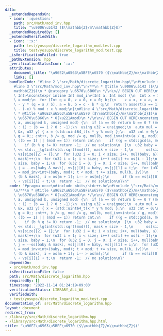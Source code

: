```yaml
---
data:
  _extendedDependsOn:
  - icon: ':question:'
    path: src/Math/mod_inv.hpp
    title: "\u9006\u5143 ($\\mathbb{Z}/m\\mathbb{Z}$)"
  _extendedRequiredBy: []
  _extendedVerifiedWith:
  - icon: ':x:'
    path: test/yosupo/discrete_logarithm_mod.test.cpp
    title: test/yosupo/discrete_logarithm_mod.test.cpp
  _isVerificationFailed: true
  _pathExtension: hpp
  _verificationStatusIcon: ':x:'
  attributes:
    document_title: "\u96E2\u6563\u5BFE\u6570 ($\\mathbb{Z}/m\\mathbb{Z}$)"
    links: []
  bundledCode: "#line 2 \"src/Math/discrete_logarithm.hpp\"\n#include <bits/stdc++.h>\n\
    #line 3 \"src/Math/mod_inv.hpp\"\n/**\n * @title \u9006\u5143 ($\\mathbb{Z}/m\\\
    mathbb{Z}$)\n * @category \u6570\u5B66\n */\n\n// BEGIN CUT HERE\ntemplate <class\
    \ Int>\nconstexpr inline Int mod_inv(Int a, Int mod) {\n  Int x = 1, y = 0, b\
    \ = mod;\n  for (Int q = 0, z = 0, c = 0; b;)\n    z = x, c = a, x = y, y = z\
    \ - y * (q = a / b), a = b, b = c - b * q;\n  return assert(a == 1), x < 0 ? mod\
    \ - (-x) % mod : x % mod;\n}\n#line 4 \"src/Math/discrete_logarithm.hpp\"\n/**\n\
    \ * @title \u96E2\u6563\u5BFE\u6570 ($\\mathbb{Z}/m\\mathbb{Z}$)\n * @category\
    \ \u6570\u5B66\n * O(\u221Amod)\n */\n\n// BEGIN CUT HERE\nconstexpr int discrete_logarithm(unsigned\
    \ a, unsigned b, unsigned mod) {\n  if (a == 0) return b == 0 ? (mod == 1 ? 0\
    \ : 1) : (b == 1 ? 0 : -1);\n  using u32 = unsigned;\n  auto mul = [&mod](u32\
    \ &x, u32 y) { x = (std::uint64_t)x * y % mod; };\n  u32 cnt = 0;\n  for (u32\
    \ g = 0;; cnt++, b /= g, mod /= g, mul(b, mod_inv<int>(a / g, mod))) {\n    if\
    \ ((b == 1) || (mod == 1)) return cnt;\n    if ((g = std::gcd(a, mod)) == 1) break;\n\
    \    if (b % g != 0) return -1;  // no solution\n  }\n  u32 baby = 1, size = 1\
    \ << std::__lg(int(std::sqrt(mod))), mask = size - 1,\n      os[size + 1] = {},\
    \ vs[size][2] = {};\n  for (u32 i = 0; i < size; i++, mul(baby, a)) os[baby &\
    \ mask]++;\n  for (u32 i = 1; i < size; i++) os[i] += os[i - 1];\n  os[size] =\
    \ size, baby = 1;\n  for (u32 i = 0, j = 0; i < size; i++, mul(baby, a))\n   \
    \ j = --os[baby & mask], vs[j][0] = baby, vs[j][1] = i;\n  for (u32 t = 0, iv\
    \ = mod_inv<int>(baby, mod); t < mod; t += size, mul(b, iv))\n    for (u32 m =\
    \ (b & mask), i = os[m + 1]; i-- > os[m];)\n      if (b == vs[i][0]) return cnt\
    \ + vs[i][1] + t;\n  return -1;  // no solution\n}\n"
  code: "#pragma once\n#include <bits/stdc++.h>\n#include \"src/Math/mod_inv.hpp\"\
    \n/**\n * @title \u96E2\u6563\u5BFE\u6570 ($\\mathbb{Z}/m\\mathbb{Z}$)\n * @category\
    \ \u6570\u5B66\n * O(\u221Amod)\n */\n\n// BEGIN CUT HERE\nconstexpr int discrete_logarithm(unsigned\
    \ a, unsigned b, unsigned mod) {\n  if (a == 0) return b == 0 ? (mod == 1 ? 0\
    \ : 1) : (b == 1 ? 0 : -1);\n  using u32 = unsigned;\n  auto mul = [&mod](u32\
    \ &x, u32 y) { x = (std::uint64_t)x * y % mod; };\n  u32 cnt = 0;\n  for (u32\
    \ g = 0;; cnt++, b /= g, mod /= g, mul(b, mod_inv<int>(a / g, mod))) {\n    if\
    \ ((b == 1) || (mod == 1)) return cnt;\n    if ((g = std::gcd(a, mod)) == 1) break;\n\
    \    if (b % g != 0) return -1;  // no solution\n  }\n  u32 baby = 1, size = 1\
    \ << std::__lg(int(std::sqrt(mod))), mask = size - 1,\n      os[size + 1] = {},\
    \ vs[size][2] = {};\n  for (u32 i = 0; i < size; i++, mul(baby, a)) os[baby &\
    \ mask]++;\n  for (u32 i = 1; i < size; i++) os[i] += os[i - 1];\n  os[size] =\
    \ size, baby = 1;\n  for (u32 i = 0, j = 0; i < size; i++, mul(baby, a))\n   \
    \ j = --os[baby & mask], vs[j][0] = baby, vs[j][1] = i;\n  for (u32 t = 0, iv\
    \ = mod_inv<int>(baby, mod); t < mod; t += size, mul(b, iv))\n    for (u32 m =\
    \ (b & mask), i = os[m + 1]; i-- > os[m];)\n      if (b == vs[i][0]) return cnt\
    \ + vs[i][1] + t;\n  return -1;  // no solution\n}"
  dependsOn:
  - src/Math/mod_inv.hpp
  isVerificationFile: false
  path: src/Math/discrete_logarithm.hpp
  requiredBy: []
  timestamp: '2022-11-14 01:24:19+09:00'
  verificationStatus: LIBRARY_ALL_WA
  verifiedWith:
  - test/yosupo/discrete_logarithm_mod.test.cpp
documentation_of: src/Math/discrete_logarithm.hpp
layout: document
redirect_from:
- /library/src/Math/discrete_logarithm.hpp
- /library/src/Math/discrete_logarithm.hpp.html
title: "\u96E2\u6563\u5BFE\u6570 ($\\mathbb{Z}/m\\mathbb{Z}$)"
---
```

